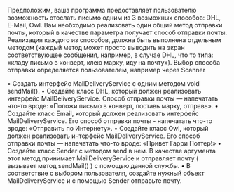 Предположим, ваша программа предоставляет пользователю возможность отослать письмо одним из 3 возможных способов:
        DHL, E-Mail, Owl. 
Вам необходимо реализовать один общий метод отправки почты, который в качестве параметра получает способ отправки почты.
Реализация каждого из способов, должна быть выполнена отдельным методом 
    (каждый метод может просто выводить на экран соответствующее сообщения,
    например, в случае DHL, что то типа: «кладу письмо в конверт, клею марку, иду на  почту»). 
Выбор способа отправки определяется пользователем, например через Scanner

• Создать интерфейс MailDeliveryService с одним методом void sendMail().
• Создайте класс DHL, который должен реализовать интерфейс MailDeliveryService. 
    Способ отправки почты — напечатать что-то вроде: «Положи письмо в конверт, поставь марку, отправь».
• Создайте класс Email, который должен реализовать интерфейс MailDeliveryService. 
    Его способ отправки почты - напечатать что-то вроде: «Отправить по Интернету».
• Создайте класс Owl, который должен реализовать интерфейс MailDeliveryService. 
    Его способ отправки почты — напечатать что-то вроде: «Привет Гарри Поттер!»
• Создайте класс Sender с методом send в нем. 
    В качестве аргумента этот метод принимает MailDeliveryService и отправляет почту ( вызывает метод sendMail() )  с помощью данной службы.
• В соответствие с выбором пользователя, создайте нужный объект  MailDeliveryService и с помощью  Sender  отправьте почту.
